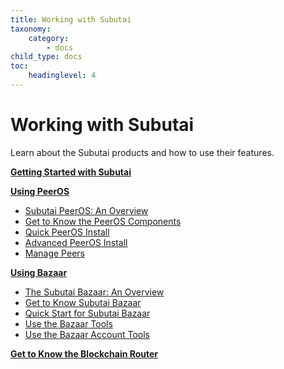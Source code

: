 ```yaml
---
title: Working with Subutai
taxonomy:
    category:
        - docs
child_type: docs
toc:
	headinglevel: 4
---
```


# Working with Subutai

Learn about the Subutai products and how to use their features.

**[Getting Started with Subutai](getting-started)**

**[Using PeerOS](using-peeros)**
  * [Subutai PeerOS: An Overview](using-peeros/peeros-overview)    
  * [Get to Know the PeerOS Components](using-peeros/peeros-components)    
  * [Quick PeerOS Install](using-peeros/peeros-quick-install)
  * [Advanced PeerOS Install](using-peeros/peeros-advanced-install)
  * [Manage Peers](using-peeros/manage-peers)

**[Using Bazaar](using-bazaar)**
  * [The Subutai Bazaar: An Overview](using-bazaar#bazaar-overview)
  * [Get to Know Subutai Bazaar](using-bazaar/get-to-know)
  * [Quick Start for Subutai Bazaar](using-bazaar/bazaar-quick-start)
  * [Use the Bazaar Tools](using-bazaar/using-bazaar-tools)
  * [Use the Bazaar Account Tools](using-bazaar/use-account-tools)

**[Get to Know the Blockchain Router](https://subutai.io/router.html)**


